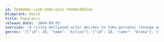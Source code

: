 ```yaml
---
id: 7b46d89c-ca26-439e-ba21-f0dd0c8852ad
blueprint: movie
title: Paparazzi
release_date: '2004-09-03'
overview: 'A rising Hollywood actor decides to take personal revenge against a group of four persistent photographers to make them pay for almost causing a personal tragedy involving his wife and son.'
genres: '[{"id": 28, "name": "Action"}, {"id": 18, "name": "Drama"}, {"id": 53, "name": "Thriller"}]'
---
```

